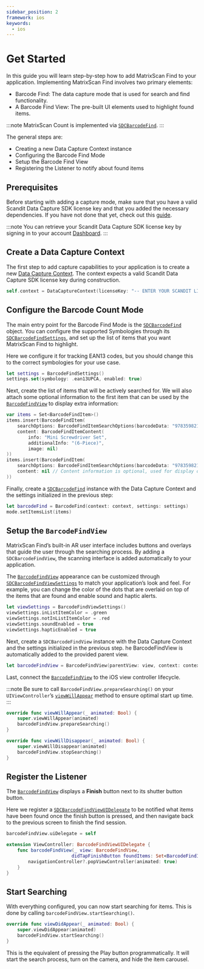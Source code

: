 ```yaml
---
sidebar_position: 2
framework: ios
keywords:
  - ios
---
```


# Get Started

In this guide you will learn step-by-step how to add MatrixScan Find to your application. Implementing MatrixScan Find involves two primary elements:

- Barcode Find: The data capture mode that is used for search and find functionality.
- A Barcode Find View: The pre-built UI elements used to highlight found items.

:::note
MatrixScan Count is implemented via [`SDCBarcodeFind`](https://docs.scandit.com/data-capture-sdk/ios/barcode-capture/api/barcode-find.html#class-scandit.datacapture.barcode.find.BarcodeFind).
:::

The general steps are:

- Creating a new Data Capture Context instance
- Configuring the Barcode Find Mode
- Setup the Barcode Find View
- Registering the Listener to notify about found items

## Prerequisites

Before starting with adding a capture mode, make sure that you have a valid Scandit Data Capture SDK license key and that you added the necessary dependencies. If you have not done that yet, check out this [guide](/sdks/ios/add-sdk.md).

:::note
You can retrieve your Scandit Data Capture SDK license key by signing in to your account [Dashboard](https://ssl.scandit.com/dashboard/sign-in).
:::

## Create a Data Capture Context

The first step to add capture capabilities to your application is to create a new [Data Capture Context](https://docs.scandit.com/data-capture-sdk/ios/core/api/data-capture-context.html#class-scandit.datacapture.core.DataCaptureContext). The context expects a valid Scandit Data Capture SDK license key during construction.

```swift
self.context = DataCaptureContext(licenseKey: "-- ENTER YOUR SCANDIT LICENSE KEY HERE --")
```

## Configure the Barcode Count Mode

The main entry point for the Barcode Find Mode is the [`SDCBarcodeFind`](https://docs.scandit.com/data-capture-sdk/ios/barcode-capture/api/barcode-find.html#class-scandit.datacapture.barcode.find.BarcodeFind) object. You can configure the supported Symbologies through its [`SDCBarcodeFindSettings`](https://docs.scandit.com/data-capture-sdk/ios/barcode-capture/api/barcode-find-settings.html#class-scandit.datacapture.barcode.find.BarcodeFindSettings), and set up the list of items that you want MatrixScan Find to highlight.

Here we configure it for tracking EAN13 codes, but you should change this to the correct symbologies for your use case.

```swift
let settings = BarcodeFindSettings()
settings.set(symbology: .ean13UPCA, enabled: true)
```

Next, create the list of items that will be actively searched for. We will also attach some optional information to the first item that can be used by the [`BarcodeFindView`](https://docs.scandit.com/data-capture-sdk/ios/barcode-capture/api/ui/barcode-find-view.html#class-scandit.datacapture.barcode.find.ui.BarcodeFindView) to display extra information:

```swift
var items = Set<BarcodeFindItem>()
items.insert(BarcodeFindItem(
    searchOptions: BarcodeFindItemSearchOptions(barcodeData: "9783598215438"),
    content: BarcodeFindItemContent(
        info: "Mini Screwdriver Set",
        additionalInfo: "(6-Piece)",
        image: nil)
))
items.insert(BarcodeFindItem(
    searchOptions: BarcodeFindItemSearchOptions(barcodeData: "9783598215414"),
    content: nil // Content information is optional, used for display only
))
```

Finally, create a [`SDCBarcodeFind`](https://docs.scandit.com/data-capture-sdk/ios/barcode-capture/api/barcode-find.html#class-scandit.datacapture.barcode.find.BarcodeFind) instance with the Data Capture Context and the settings initialized in the previous step:

```swift
let barcodeFind = BarcodeFind(context: context, settings: settings)
mode.setItemsList(items)
```

## Setup the `BarcodeFindView`

MatrixScan Find’s built-in AR user interface includes buttons and overlays that guide the user through the searching process. By adding a `SDCBarcodeFindView`, the scanning interface is added automatically to your application.

The [`BarcodeFindView`](https://docs.scandit.com/data-capture-sdk/ios/barcode-capture/api/ui/barcode-find-view.html#class-scandit.datacapture.barcode.find.ui.BarcodeFindView) appearance can be customized through [`SDCBarcodeFindViewSettings`](https://docs.scandit.com/data-capture-sdk/ios/barcode-capture/api/ui/barcode-find-view-settings.html#class-scandit.datacapture.barcode.find.ui.BarcodeFindViewSettings) to match your application’s look and feel. For example, you can change the color of the dots that are overlaid on top of the items that are found and enable sound and haptic alerts.

```swift
let viewSettings = BarcodeFindViewSettings()
viewSettings.inListItemColor = .green
viewSettings.notInListItemColor = .red
viewSettings.soundEnabled = true
viewSettings.hapticEnabled = true
```

Next, create a `SDCBarcodeFindView` instance with the Data Capture Context and the settings initialized in the previous step. he BarcodeFindView is automatically added to the provided parent view.

```swift
let barcodeFindView = BarcodeFindView(parentView: view, context: context, barcodeFind: mode, settings: viewSettings)
```

Last, connect the [`BarcodeFindView`](https://docs.scandit.com/data-capture-sdk/ios/barcode-capture/api/ui/barcode-find-view.html#class-scandit.datacapture.barcode.find.ui.BarcodeFindView) to the iOS view controller lifecycle. 

:::note
Be sure to call `BarcodeFindView.prepareSearching()` on your `UIViewController`’s [`viewWillAppear`](https://developer.apple.com/documentation/uikit/uiviewcontroller/1621510-viewwillappear) method to ensure optimal start up time.
:::

```swift
override func viewWillAppear(_ animated: Bool) {
    super.viewWillAppear(animated)
    barcodeFindView.prepareSearching()
}

override func viewWillDisappear(_ animated: Bool) {
    super.viewWillDisappear(animated)
    barcodeFindView.stopSearching()
}
```

## Register the Listener

The [`BarcodeFindView`](https://docs.scandit.com/data-capture-sdk/ios/barcode-capture/api/ui/barcode-find-view.html#class-scandit.datacapture.barcode.find.ui.BarcodeFindView) displays a **Finish** button next to its shutter button button. 

Here we register a [`SDCBarcodeFindViewUIDelegate`](https://docs.scandit.com/data-capture-sdk/ios/barcode-capture/api/ui/barcode-find-view.html#interface-scandit.datacapture.barcode.find.ui.IBarcodeFindViewUiListener) to be notified what items have been found once the finish button is pressed, and then navigate back to the previous screen to finish the find session.

```swift
barcodeFindView.uiDelegate = self

extension ViewController: BarcodeFindViewUIDelegate {
    func barcodeFindView(_ view: BarcodeFindView,
                        didTapFinishButton foundItems: Set<BarcodeFindItem>) {
        navigationController?.popViewController(animated: true)
    }
}
```

## Start Searching

With everything configured, you can now start searching for items. This is done by calling `barcodeFindView.startSearching()`.

```swift
override func viewDidAppear(_ animated: Bool) {
    super.viewDidAppear(animated)
    barcodeFindView.startSearching()
}
```

This is the equivalent of pressing the Play button programmatically. It will start the search process, turn on the camera, and hide the item carousel.
